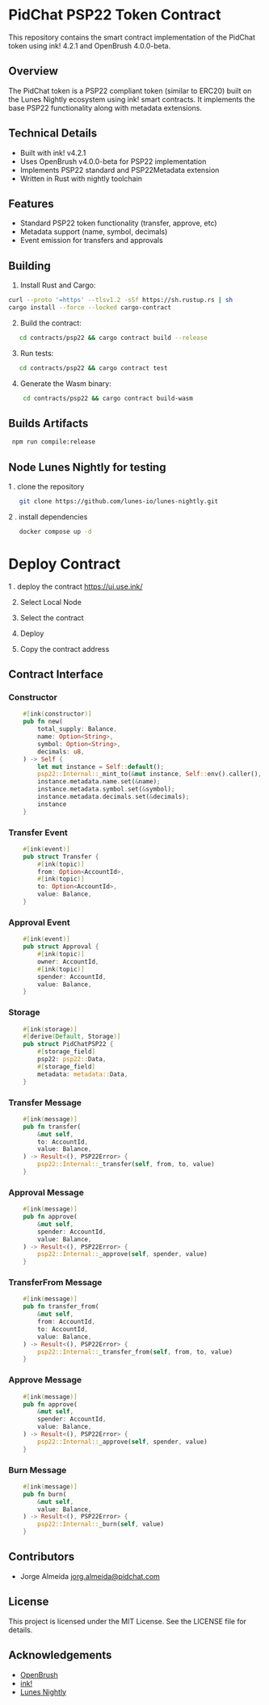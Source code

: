 # PidChat PSP22 Token Contract

This repository contains the smart contract implementation of the PidChat token using ink! 4.2.1 and OpenBrush 4.0.0-beta.

## Overview

The PidChat token is a PSP22 compliant token (similar to ERC20) built on the Lunes Nightly  ecosystem using ink! smart contracts. It implements the base PSP22 functionality along with metadata extensions.

## Technical Details

- Built with ink! v4.2.1
- Uses OpenBrush v4.0.0-beta for PSP22 implementation
- Implements PSP22 standard and PSP22Metadata extension
- Written in Rust with nightly toolchain

## Features

- Standard PSP22 token functionality (transfer, approve, etc)
- Metadata support (name, symbol, decimals)
- Event emission for transfers and approvals

## Building

1. Install Rust and Cargo:
```bash
curl --proto '=https' --tlsv1.2 -sSf https://sh.rustup.rs | sh
cargo install --force --locked cargo-contract
```

2. Build the contract:
```bash
   cd contracts/psp22 && cargo contract build --release
```

3. Run tests:
```bash
   cd contracts/psp22 && cargo contract test
```

4. Generate the Wasm binary:
```bash 
    cd contracts/psp22 && cargo contract build-wasm
```


## Builds Artifacts
```bash
 npm run compile:release
```
## Node Lunes Nightly for testing
 1 . clone the repository
```bash
   git clone https://github.com/lunes-io/lunes-nightly.git
```
 2 . install dependencies
```bash
   docker compose up -d
```

# Deploy Contract
 1 . deploy the contract
    https://ui.use.ink/

 2. Select Local Node

 3. Select the contract

 4. Deploy

 5. Copy the contract address

## Contract Interface

### Constructor

```rust 
    #[ink(constructor)]
    pub fn new(
        total_supply: Balance,
        name: Option<String>,
        symbol: Option<String>,
        decimals: u8,
    ) -> Self {
        let mut instance = Self::default();
        psp22::Internal::_mint_to(&mut instance, Self::env().caller(), total_supply).expect("Error minting tokens"); 
        instance.metadata.name.set(&name);
        instance.metadata.symbol.set(&symbol);
        instance.metadata.decimals.set(&decimals);            
        instance
    }   
```

### Transfer Event

```rust     
    #[ink(event)]
    pub struct Transfer {
        #[ink(topic)]
        from: Option<AccountId>,
        #[ink(topic)]
        to: Option<AccountId>,
        value: Balance,
    }
```

### Approval Event

```rust
    #[ink(event)]
    pub struct Approval {
        #[ink(topic)]
        owner: AccountId,
        #[ink(topic)]
        spender: AccountId,
        value: Balance,
    }
```

### Storage

```rust
    #[ink(storage)]
    #[derive(Default, Storage)]
    pub struct PidChatPSP22 {
        #[storage_field]
        psp22: psp22::Data,
        #[storage_field]
        metadata: metadata::Data,
    }   
```

### Transfer Message

```rust 
    #[ink(message)]
    pub fn transfer(
        &mut self,
        to: AccountId,
        value: Balance,
    ) -> Result<(), PSP22Error> {   
        psp22::Internal::_transfer(self, from, to, value)
    }
```

### Approval Message

```rust 
    #[ink(message)]
    pub fn approve(
        &mut self,
        spender: AccountId,
        value: Balance,
    ) -> Result<(), PSP22Error> {   
        psp22::Internal::_approve(self, spender, value)
    }
```

### TransferFrom Message    

```rust 
    #[ink(message)]
    pub fn transfer_from(
        &mut self,
        from: AccountId,
        to: AccountId,  
        value: Balance,
    ) -> Result<(), PSP22Error> {   
        psp22::Internal::_transfer_from(self, from, to, value)
    }
```

### Approve Message     

```rust     
    #[ink(message)]
    pub fn approve(
        &mut self,
        spender: AccountId,
        value: Balance,
    ) -> Result<(), PSP22Error> {   
        psp22::Internal::_approve(self, spender, value)
    }
```

### Burn Message

```rust
    #[ink(message)]
    pub fn burn(
        &mut self,
        value: Balance,
    ) -> Result<(), PSP22Error> {   
        psp22::Internal::_burn(self, value)
    }
```

## Contributors

- Jorge Almeida <jorg.almeida@pidchat.com>

## License

This project is licensed under the MIT License. See the LICENSE file for details.

## Acknowledgements

- [OpenBrush](https://github.com/Brushfam/openbrush-contracts)
- [ink!](https://github.com/paritytech/ink)
- [Lunes Nightly](https://github.com/lunes-io/lunes-nightly)


